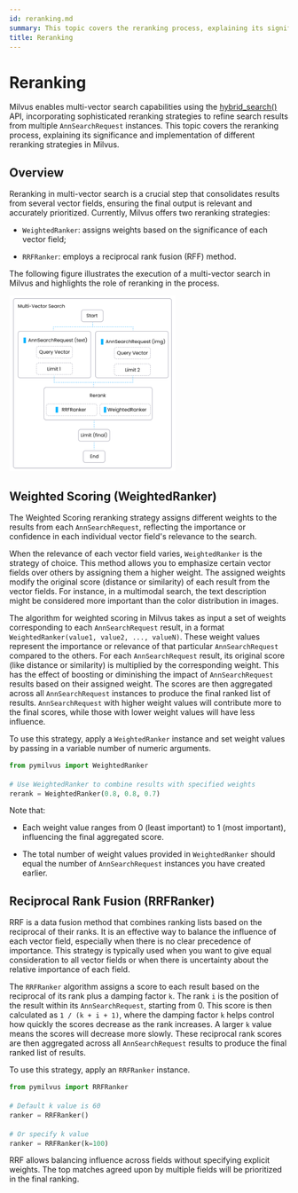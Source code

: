 ```yaml
---
id: reranking.md
summary: This topic covers the reranking process, explaining its significance and implementation of two reranking methods.
title: Reranking
---
```


# Reranking

Milvus enables multi-vector search capabilities using the [hybrid_search()](https://milvus.io/api-reference/pymilvus/v2.4.x/ORM/Collection/hybrid_search.md) API, incorporating sophisticated reranking strategies to refine search results from multiple `AnnSearchRequest` instances. This topic covers the reranking process, explaining its significance and implementation of different reranking strategies in Milvus.

## Overview

Reranking in multi-vector search is a crucial step that consolidates results from several vector fields, ensuring the final output is relevant and accurately prioritized. Currently, Milvus offers two reranking strategies:

- `WeightedRanker`: assigns weights based on the significance of each vector field;

- `RRFRanker`: employs a reciprocal rank fusion (RFF) method.

The following figure illustrates the execution of a multi-vector search in Milvus and highlights the role of reranking in the process.

<img src="../../../assets/multi-vector-rerank.png" alt="reranking_process" width="300"/>

## Weighted Scoring (WeightedRanker)

The Weighted Scoring reranking strategy assigns different weights to the results from each `AnnSearchRequest`, reflecting the importance or confidence in each individual vector field's relevance to the search.

When the relevance of each vector field varies, `WeightedRanker` is the strategy of choice. This method allows you to emphasize certain vector fields over others by assigning them a higher weight. The assigned weights modify the original score (distance or similarity) of each result from the vector fields. For instance, in a multimodal search, the text description might be considered more important than the color distribution in images.

The algorithm for weighted scoring in Milvus takes as input a set of weights corresponding to each `AnnSearchRequest` result, in a format `WeightedRanker(value1, value2, ..., valueN)`. These weight values represent the importance or relevance of that particular `AnnSearchRequest` compared to the others. For each `AnnSearchRequest` result, its original score (like distance or similarity) is multiplied by the corresponding weight. This has the effect of boosting or diminishing the impact of `AnnSearchRequest` results based on their assigned weight. The scores are then aggregated across all `AnnSearchRequest` instances to produce the final ranked list of results. `AnnSearchRequest` with higher weight values will contribute more to the final scores, while those with lower weight values will have less influence.

To use this strategy, apply a `WeightedRanker` instance and set weight values by passing in a variable number of numeric arguments.

```python
from pymilvus import WeightedRanker

# Use WeightedRanker to combine results with specified weights
rerank = WeightedRanker(0.8, 0.8, 0.7) 
```

Note that:

- Each weight value ranges from 0 (least important) to 1 (most important), influencing the final aggregated score.

- The total number of weight values provided in `WeightedRanker` should equal the number of `AnnSearchRequest` instances you have created earlier.

## Reciprocal Rank Fusion (RRFRanker)

RRF is a data fusion method that combines ranking lists based on the reciprocal of their ranks. It is an effective way to balance the influence of each vector field, especially when there is no clear precedence of importance. This strategy is typically used when you want to give equal consideration to all vector fields or when there is uncertainty about the relative importance of each field.

The `RRFRanker` algorithm assigns a score to each result based on the reciprocal of its rank plus a damping factor `k`. The rank `i` is the position of the result within its `AnnSearchRequest`, starting from 0. This score is then calculated as `1 / (k + i + 1)`, where the damping factor `k` helps control how quickly the scores decrease as the rank increases. A larger `k` value means the scores will decrease more slowly. These reciprocal rank scores are then aggregated across all `AnnSearchRequest` results to produce the final ranked list of results.

To use this strategy, apply an `RRFRanker` instance.

```python
from pymilvus import RRFRanker

# Default k value is 60
ranker = RRFRanker()

# Or specify k value
ranker = RRFRanker(k=100)
```

RRF allows balancing influence across fields without specifying explicit weights. The top matches agreed upon by multiple fields will be prioritized in the final ranking.
